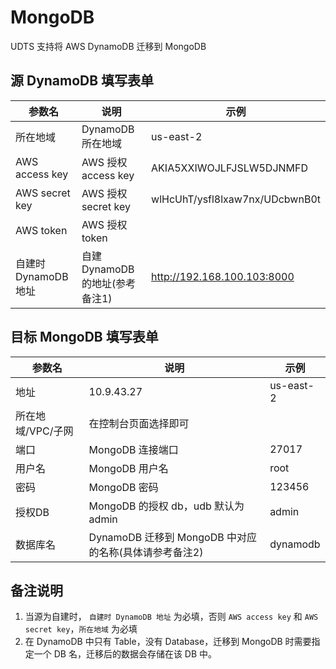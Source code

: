 # MongoDB

UDTS 支持将 AWS DynamoDB 迁移到 MongoDB


## 源 DynamoDB 填写表单

| 参数名         | 说明                | 示例                                     |
|----------------|-------------------|------------------------------------------|
| 所在地域       | DynamoDB 所在地域   | us-east-2                                |
| AWS access key | AWS 授权 access key | AKIA5XXIWOJLFJSLW5DJNMFD                 |
| AWS secret key | AWS 授权 secret key | wlHcUhT/ysfl8lxaw7nx/UDcbwnB0t |
| AWS token      | AWS 授权 token      |                                          |
| 自建时 DynamoDB 地址|   自建 DynamoDB 的地址(参考备注1)    | http://192.168.100.103:8000 |
 
## 目标 MongoDB 填写表单

| 参数名            | 说明                 | 示例      |
|-----------------|----------------------|-----------|
| 地址              | 10.9.43.27           | us-east-2 |
| 所在地域/VPC/子网 | 在控制台页面选择即可 |           |
| 端口              | MongoDB 连接端口      | 27017     |
| 用户名            | MongoDB 用户名       | root      |
| 密码              | MongoDB 密码         | 123456    |
| 授权DB            | MongoDB 的授权 db，udb 默认为 admin |  admin |
| 数据库名           | DynamoDB 迁移到 MongoDB 中对应的名称(具体请参考备注2) |  dynamodb |


## 备注说明
1. 当源为自建时， `自建时 DynamoDB 地址` 为必填，否则 `AWS access key` 和 `AWS secret key`，`所在地域` 为必填
2. 在 DynamoDB 中只有 Table，没有 Database，迁移到 MongoDB 时需要指定一个 DB 名，迁移后的数据会存储在该 DB 中。
